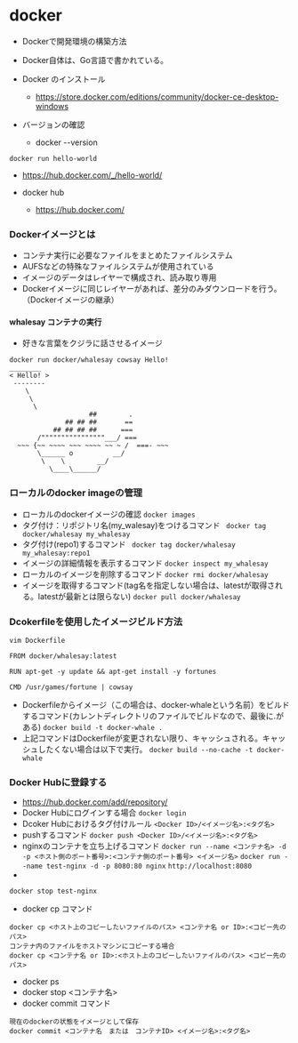 # docker
- Dockerで開発環境の構築方法
- Docker自体は、Go言語で書かれている。

- Docker のインストール
  - https://store.docker.com/editions/community/docker-ce-desktop-windows

- バージョンの確認
  - docker --version


```docker run hello-world```
  - https://hub.docker.com/_/hello-world/

- docker hub
  - https://hub.docker.com/

### Dockerイメージとは
- コンテナ実行に必要なファイルをまとめたファイルシステム
- AUFSなどの特殊なファイルシステムが使用されている
- イメージのデータはレイヤーで構成され、読み取り専用
- Dockerイメージに同じレイヤーがあれば、差分のみダウンロードを行う。（Dockerイメージの継承）

#### whalesay コンテナの実行
- 好きな言葉をクジラに話させるイメージ
```
docker run docker/whalesay cowsay Hello!
________
< Hello! >
 --------
    \
     \
      \
                    ##        .
              ## ## ##       ==
           ## ## ## ##      ===
       /""""""""""""""""___/ ===
  ~~~ {~~ ~~~~ ~~~ ~~~~ ~~ ~ /  ===- ~~~
       \______ o          __/
        \    \        __/
          \____\______/
```
          
### ローカルのdocker imageの管理
- ローカルのdockerイメージの確認
```docker images```
- タグ付け：リポジトリ名(my_walesay)をつけるコマンド
``` docker tag docker/whalesay my_whalesay```
- タグ付け(repo1)するコマンド
``` docker tag docker/whalesay my_whalesay:repo1```
- イメージの詳細情報を表示するコマンド
```docker inspect my_whalesay```
- ローカルのイメージを削除するコマンド
```docker rmi docker/whalesay```
- イメージを取得するコマンド(tag名を指定しない場合は、latestが取得される。latestが最新とは限らない)
```docker pull docker/whalesay```

### Dcokerfileを使用したイメージビルド方法
```vim Dockerfile```
```
FROM docker/whalesay:latest

RUN apt-get -y update && apt-get install -y fortunes

CMD /usr/games/fortune | cowsay
```
- Dockerfileからイメージ（この場合は、docker-whaleという名前）をビルドするコマンド(カレントディレクトリのファイルでビルドなので、最後に.がある)
```docker build -t docker-whale . ```
- 上記コマンドはDockerfileが変更されない限り、キャッシュされる。キャッシュしたくない場合は以下で実行。
```docker build --no-cache -t docker-whale```

### Docker Hubに登録する
- https://hub.docker.com/add/repository/
- Docker Hubにログインする場合
  ```docker login```
- Dcoker Hubにおけるタグ付けルール
```<Docker ID>/<イメージ名>:<タグ名>```
- pushするコマンド
```docker push <Docker ID>/<イメージ名>:<タグ名>```
- nginxのコンテナを立ち上げるコマンド
```docker run --name <コンテナ名> -d -p <ホスト側のポート番号>:<コンテナ側のポート番号> <イメージ名>```
```docker run --name test-nginx -d -p 8080:80 nginx```
```http://localhost:8080```
- 
```docker stop test-nginx```

- docker cp コマンド
```ホストマシンのファイルをコンテナ内にコピーする場合
docker cp <ホスト上のコピーしたいファイルのパス> <コンテナ名 or ID>:<コピー先のパス>
コンテナ内のファイルをホストマシンにコピーする場合
docker cp <コンテナ名 or ID>:<ホスト上のコピーしたいファイルのパス> <コピー先のパス>
```

- docker ps
- docker stop <コンテナ名>
- docker commit コマンド

```
現在のdockerの状態をイメージとして保存
docker commit <コンテナ名　または　コンテナID> <イメージ名>:<タグ名>
```
